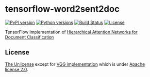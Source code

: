 # tensorflow-word2sent2doc

[![PyPI version](https://badge.fury.io/py/tensorflow-word2sent2doc.svg)](https://badge.fury.io/py/tensorflow-word2sent2doc)
[![Python versions](https://img.shields.io/pypi/pyversions/tensorflow-word2sent2doc.svg)](setup.py)
[![Build Status](https://travis-ci.org/raviqqe/tensorflow-word2sent2doc.svg?branch=master)](https://travis-ci.org/raviqqe/tensorflow-word2sent2doc)
[![License](https://img.shields.io/badge/license-unlicense-lightgray.svg)](https://unlicense.org)

TensorFlow implementation of [Hierarchical Attention Networks for Document Classification](https://www.google.co.jp/url?sa=t&rct=j&q=&esrc=s&source=web&cd=1&cad=rja&uact=8&ved=0ahUKEwiNxqa286zRAhUMqY8KHZYlCWEQFggjMAA&url=https%3A%2F%2Fwww.cs.cmu.edu%2F~diyiy%2Fdocs%2Fnaacl16.pdf&usg=AFQjCNFokKFJ1g7WQSDYkYEM82XwhGiDGw&sig2=iHJc5O86dNQrexisfSA7mw)


## License

[The Unlicense](https://unlicense.org)
except for [VGG implementation](word2sent2doc/font2char.py)
which is under [Apache license 2.0](https://github.com/tensorflow/models/blob/master/LICENSE).
